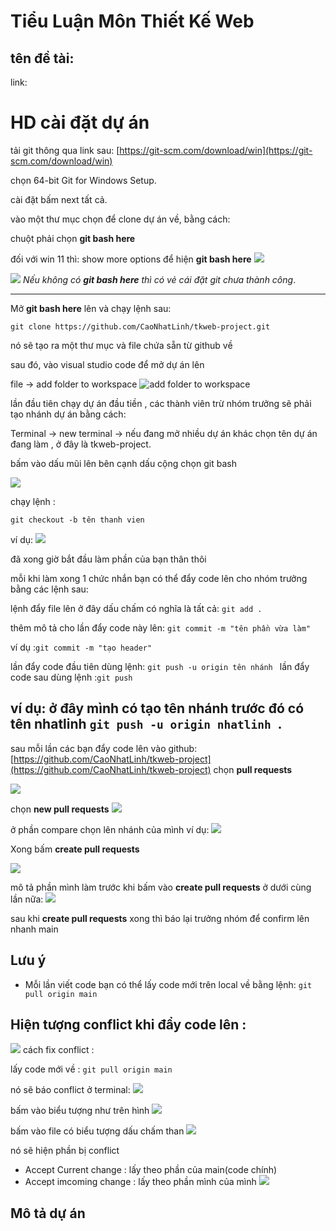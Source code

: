 # Tiểu Luận Môn Thiết Kế Web

## tên đề tài:

link:

# HD cài đặt dự án

tải git thông qua link sau:
[https://git-scm.com/download/win](https://git-scm.com/download/win)

chọn 64-bit Git for Windows Setup.

cài đặt bấm next tất cả.

vào một thư mục chọn để clone dự án về, bằng cách:

chuột phải chọn **git bash here**

đối với win 11 thì:
show more options để hiện **git bash here**
![](./readme-img/img1.jpg)

![](./readme-img/img2.jpg)
_Nếu không có **git bash here** thì có vẻ cái đặt git chưa thành công_.

---

Mở **git bash here** lên và chạy lệnh sau:

`git clone https://github.com/CaoNhatLinh/tkweb-project.git`

nó sẽ tạo ra một thư mục và file chứa sẵn từ github về

sau đó, vào visual studio code để mở dự án lên

file -> add folder to workspace
![add folder to workspace](./readme-img/img3.jpg)

lần đầu tiên chạy dự án đầu tiền , các thành viên trừ nhóm trưởng sẽ phải tạo nhánh dự án bằng cách:

Terminal -> new terminal -> nếu đang mở nhiều dự án khác chọn tên dự án đang làm , ở đây là tkweb-project.

bấm vào dấu mũi lên bên cạnh dấu cộng chọn git bash

![](./readme-img/img5.jpg)

chạy lệnh :

`git checkout -b tên thanh vien`

ví dụ:
![](./readme-img/img4.jpg)

đã xong giờ bắt đầu làm phần của bạn thân thôi

mỗi khi làm xong 1 chức nhắn bạn có thể đẩy code lên cho nhóm trưởng bằng các lệnh sau:

lệnh đẩy file lên ở đây dấu chấm có nghĩa là tất cả:
`git add .`

thêm mô tả cho lần đẩy code này lên:
`git commit -m "tên phần vừa làm" `

ví dụ :`git commit -m "tạo header"`

lần đẩy code đầu tiên dùng lệnh:
`git push -u origin tên nhánh `
lần đẩy code sau dùng lệnh :`git push`

## ví dụ: ở đây mình có tạo tên nhánh trước đó có tên nhatlinh `git push -u origin nhatlinh `.

sau mỗi lần các bạn đẩy code lên vào github: [https://github.com/CaoNhatLinh/tkweb-project](https://github.com/CaoNhatLinh/tkweb-project)
chọn **pull requests**

![](./readme-img/img5.jpg)

chọn **new pull requests**
![](./readme-img/img6.jpg)

ở phần compare chọn lên nhánh của mình
ví dụ:
![](./readme-img/img7.jpg)

Xong bấm **create pull requests**

![](./readme-img/img8.jpg)

mô tả phần mình làm trước khi bấm vào **create pull requests** ở dưới cùng lần nữa:
![](./readme-img/img9.jpg)

sau khi **create pull requests** xong thì báo lại trưởng nhóm để confirm lên nhanh main

## Lưu ý

- Mỗi lần viết code bạn có thể lấy code mới trên local về bằng lệnh:
  `git pull origin main`

## Hiện tượng conflict khi đẩy code lên :

![](./readme-img/img10.jpg)
cách fix conflict :

lấy code mới về :
`git pull origin main`

nó sẽ báo conflict ở terminal:
![](./readme-img/img11.jpg)

bấm vào biểu tượng như trên hình
![](./readme-img/img12.jpg)

bấm vào file có biểu tượng dấu chấm than
![](./readme-img/img13.jpg)

nó sẽ hiện phần bị conflict

- Accept Current change : lấy theo phần của main(code chính)
- Accept imcoming change : lấy theo phần mình của mình
  ![](./readme-img/img14.jpg)

## Mô tả dự án
